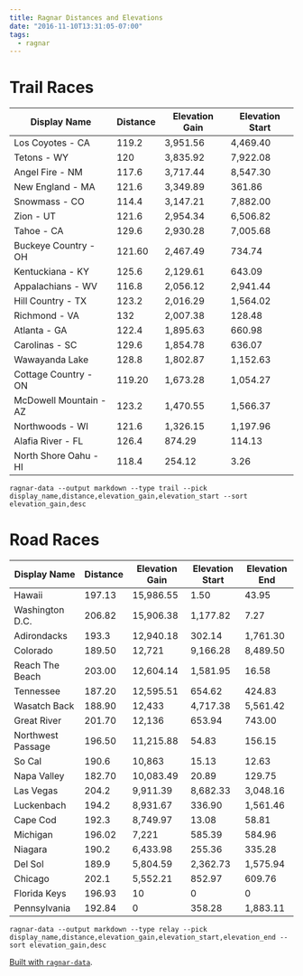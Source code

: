 ```yaml
---
title: Ragnar Distances and Elevations
date: "2016-11-10T13:31:05-07:00"
tags:
  - ragnar
---
```


# Trail Races

| Display Name           | Distance | Elevation Gain | Elevation Start |
| ---------------------- | -------- | -------------- | --------------- |
| Los Coyotes - CA       | 119.2    | 3,951.56       | 4,469.40        |
| Tetons - WY            | 120      | 3,835.92       | 7,922.08        |
| Angel Fire - NM        | 117.6    | 3,717.44       | 8,547.30        |
| New England - MA       | 121.6    | 3,349.89       | 361.86          |
| Snowmass - CO          | 114.4    | 3,147.21       | 7,882.00        |
| Zion - UT              | 121.6    | 2,954.34       | 6,506.82        |
| Tahoe - CA             | 129.6    | 2,930.28       | 7,005.68        |
| Buckeye Country - OH   | 121.60   | 2,467.49       | 734.74          |
| Kentuckiana - KY       | 125.6    | 2,129.61       | 643.09          |
| Appalachians - WV      | 116.8    | 2,056.12       | 2,941.44        |
| Hill Country - TX      | 123.2    | 2,016.29       | 1,564.02        |
| Richmond - VA          | 132      | 2,007.38       | 128.48          |
| Atlanta - GA           | 122.4    | 1,895.63       | 660.98          |
| Carolinas - SC         | 129.6    | 1,854.78       | 636.07          |
| Wawayanda Lake         | 128.8    | 1,802.87       | 1,152.63        |
| Cottage Country - ON   | 119.20   | 1,673.28       | 1,054.27        |
| McDowell Mountain - AZ | 123.2    | 1,470.55       | 1,566.37        |
| Northwoods - WI        | 121.6    | 1,326.15       | 1,197.96        |
| Alafia River - FL      | 126.4    | 874.29         | 114.13          |
| North Shore Oahu - HI  | 118.4    | 254.12         | 3.26            |

`ragnar-data --output markdown --type trail --pick display_name,distance,elevation_gain,elevation_start --sort elevation_gain,desc`

# Road Races

| Display Name      | Distance | Elevation Gain | Elevation Start | Elevation End |
| ----------------- | -------- | -------------- | --------------- | ------------- |
| Hawaii            | 197.13   | 15,986.55      | 1.50            | 43.95         |
| Washington D.C.   | 206.82   | 15,906.38      | 1,177.82        | 7.27          |
| Adirondacks       | 193.3    | 12,940.18      | 302.14          | 1,761.30      |
| Colorado          | 189.50   | 12,721         | 9,166.28        | 8,489.50      |
| Reach The Beach   | 203.00   | 12,604.14      | 1,581.95        | 16.58         |
| Tennessee         | 187.20   | 12,595.51      | 654.62          | 424.83        |
| Wasatch Back      | 188.90   | 12,433         | 4,717.38        | 5,561.42      |
| Great River       | 201.70   | 12,136         | 653.94          | 743.00        |
| Northwest Passage | 196.50   | 11,215.88      | 54.83           | 156.15        |
| So Cal            | 190.6    | 10,863         | 15.13           | 12.63         |
| Napa Valley       | 182.70   | 10,083.49      | 20.89           | 129.75        |
| Las Vegas         | 204.2    | 9,911.39       | 8,682.33        | 3,048.16      |
| Luckenbach        | 194.2    | 8,931.67       | 336.90          | 1,561.46      |
| Cape Cod          | 192.3    | 8,749.97       | 13.08           | 58.81         |
| Michigan          | 196.02   | 7,221          | 585.39          | 584.96        |
| Niagara           | 190.2    | 6,433.98       | 255.36          | 335.28        |
| Del Sol           | 189.9    | 5,804.59       | 2,362.73        | 1,575.94      |
| Chicago           | 202.1    | 5,552.21       | 852.97          | 609.76        |
| Florida Keys      | 196.93   | 10             | 0               | 0             |
| Pennsylvania      | 192.84   | 0              | 358.28          | 1,883.11      |

`ragnar-data --output markdown --type relay --pick display_name,distance,elevation_gain,elevation_start,elevation_end --sort elevation_gain,desc`

[Built with `ragnar-data`](https://github.com/lukekarrys/ragnar-data).
